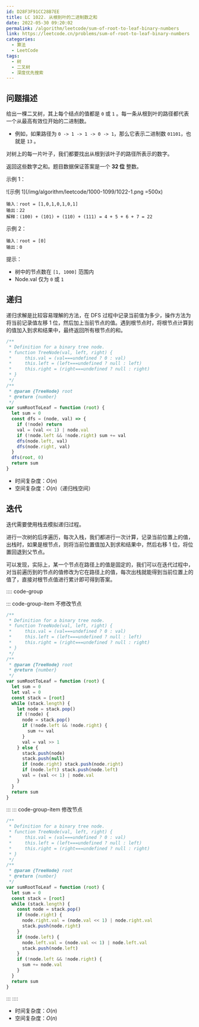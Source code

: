 ```yaml
---
id: D28F3F91CC28B7EE
title: LC 1022. 从根到叶的二进制数之和
date: 2022-05-30 09:20:02
permalink: /algorithm/leetcode/sum-of-root-to-leaf-binary-numbers
link: https://leetcode.cn/problems/sum-of-root-to-leaf-binary-numbers
categories:
  - 算法
  - LeetCode
tags:
  - 树
  - 二叉树
  - 深度优先搜索
---
```


<Level :type='1'/>

## 问题描述

给出一棵二叉树，其上每个结点的值都是 `0` 或 `1` 。每一条从根到叶的路径都代表一个从最高有效位开始的二进制数。

- 例如，如果路径为 `0 -> 1 -> 1 -> 0 -> 1`，那么它表示二进制数 `01101`，也就是 `13` 。

对树上的每一片叶子，我们都要找出从根到该叶子的路径所表示的数字。

返回这些数字之和。题目数据保证答案是一个 **32 位** 整数。

示例 1：

![示例 1](/img/algorithm/leetcode/1000-1099/1022-1.png =500x)

```text
输入：root = [1,0,1,0,1,0,1]
输出：22
解释：(100) + (101) + (110) + (111) = 4 + 5 + 6 + 7 = 22
```

示例 2：

```text
输入：root = [0]
输出：0
```

提示：

- 树中的节点数在 `[1, 1000]` 范围内
- Node.val 仅为 `0` 或 `1`

## 递归

递归求解是比较容易理解的方法，在 $\text {DFS}$ 过程中记录当前值为多少，操作方法为将当前记录值左移 $1$ 位，然后加上当前节点的值。遇到根节点时，将根节点计算到的值加入到求和结果中，最终返回所有根节点的和。

```javascript
/**
 * Definition for a binary tree node.
 * function TreeNode(val, left, right) {
 *     this.val = (val===undefined ? 0 : val)
 *     this.left = (left===undefined ? null : left)
 *     this.right = (right===undefined ? null : right)
 * }
 */
/**
 * @param {TreeNode} root
 * @return {number}
 */
var sumRootToLeaf = function (root) {
  let sum = 0
  const dfs = (node, val) => {
    if (!node) return
    val = (val << 1) | node.val
    if (!node.left && !node.right) sum += val
    dfs(node.left, val)
    dfs(node.right, val)
  }
  dfs(root, 0)
  return sum
}
```

- 时间复杂度：$O(n)$
- 空间复杂度：$O(n)$（递归栈空间）

## 迭代

迭代需要使用栈去模拟递归过程。

进行一次树的后序遍历，每次入栈，我们都进行一次计算，记录当前位置上的值，出栈时，如果是根节点，则将当前位置值加入到求和结果中，然后右移 $1$ 位，将位置回退到父节点。

可以发现，实际上，某一个节点在路径上的值是固定的，我们可以在迭代过程中，对当前遍历到的节点的值修改为它在路径上的值，每次出栈就能得到当前位置上的值了，直接对根节点值进行累计即可得到答案。

:::: code-group

::: code-group-item 不修改节点

```javascript
/**
 * Definition for a binary tree node.
 * function TreeNode(val, left, right) {
 *     this.val = (val===undefined ? 0 : val)
 *     this.left = (left===undefined ? null : left)
 *     this.right = (right===undefined ? null : right)
 * }
 */
/**
 * @param {TreeNode} root
 * @return {number}
 */
var sumRootToLeaf = function (root) {
  let sum = 0
  let val = 0
  const stack = [root]
  while (stack.length) {
    let node = stack.pop()
    if (!node) {
      node = stack.pop()
      if (!node.left && !node.right) {
        sum += val
      }
      val = val >> 1
    } else {
      stack.push(node)
      stack.push(null)
      if (node.right) stack.push(node.right)
      if (node.left) stack.push(node.left)
      val = (val << 1) | node.val
    }
  }
  return sum
}
```

:::
::: code-group-item 修改节点

```javascript
/**
 * Definition for a binary tree node.
 * function TreeNode(val, left, right) {
 *     this.val = (val===undefined ? 0 : val)
 *     this.left = (left===undefined ? null : left)
 *     this.right = (right===undefined ? null : right)
 * }
 */
/**
 * @param {TreeNode} root
 * @return {number}
 */
var sumRootToLeaf = function (root) {
  let sum = 0
  const stack = [root]
  while (stack.length) {
    const node = stack.pop()
    if (node.right) {
      node.right.val = (node.val << 1) | node.right.val
      stack.push(node.right)
    }
    if (node.left) {
      node.left.val = (node.val << 1) | node.left.val
      stack.push(node.left)
    }
    if (!node.left && !node.right) {
      sum += node.val
    }
  }
  return sum
}
```

:::
::::

- 时间复杂度：$O(n)$
- 空间复杂度：$O(n)$
